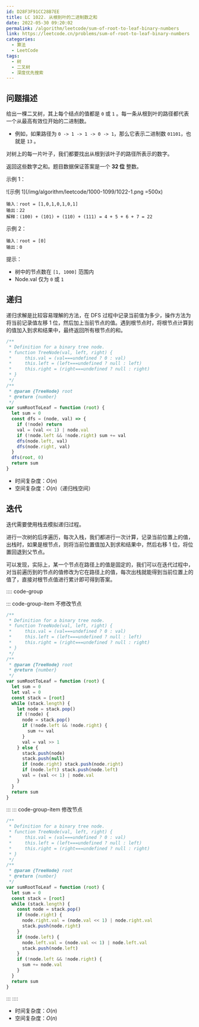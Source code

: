 ```yaml
---
id: D28F3F91CC28B7EE
title: LC 1022. 从根到叶的二进制数之和
date: 2022-05-30 09:20:02
permalink: /algorithm/leetcode/sum-of-root-to-leaf-binary-numbers
link: https://leetcode.cn/problems/sum-of-root-to-leaf-binary-numbers
categories:
  - 算法
  - LeetCode
tags:
  - 树
  - 二叉树
  - 深度优先搜索
---
```


<Level :type='1'/>

## 问题描述

给出一棵二叉树，其上每个结点的值都是 `0` 或 `1` 。每一条从根到叶的路径都代表一个从最高有效位开始的二进制数。

- 例如，如果路径为 `0 -> 1 -> 1 -> 0 -> 1`，那么它表示二进制数 `01101`，也就是 `13` 。

对树上的每一片叶子，我们都要找出从根到该叶子的路径所表示的数字。

返回这些数字之和。题目数据保证答案是一个 **32 位** 整数。

示例 1：

![示例 1](/img/algorithm/leetcode/1000-1099/1022-1.png =500x)

```text
输入：root = [1,0,1,0,1,0,1]
输出：22
解释：(100) + (101) + (110) + (111) = 4 + 5 + 6 + 7 = 22
```

示例 2：

```text
输入：root = [0]
输出：0
```

提示：

- 树中的节点数在 `[1, 1000]` 范围内
- Node.val 仅为 `0` 或 `1`

## 递归

递归求解是比较容易理解的方法，在 $\text {DFS}$ 过程中记录当前值为多少，操作方法为将当前记录值左移 $1$ 位，然后加上当前节点的值。遇到根节点时，将根节点计算到的值加入到求和结果中，最终返回所有根节点的和。

```javascript
/**
 * Definition for a binary tree node.
 * function TreeNode(val, left, right) {
 *     this.val = (val===undefined ? 0 : val)
 *     this.left = (left===undefined ? null : left)
 *     this.right = (right===undefined ? null : right)
 * }
 */
/**
 * @param {TreeNode} root
 * @return {number}
 */
var sumRootToLeaf = function (root) {
  let sum = 0
  const dfs = (node, val) => {
    if (!node) return
    val = (val << 1) | node.val
    if (!node.left && !node.right) sum += val
    dfs(node.left, val)
    dfs(node.right, val)
  }
  dfs(root, 0)
  return sum
}
```

- 时间复杂度：$O(n)$
- 空间复杂度：$O(n)$（递归栈空间）

## 迭代

迭代需要使用栈去模拟递归过程。

进行一次树的后序遍历，每次入栈，我们都进行一次计算，记录当前位置上的值，出栈时，如果是根节点，则将当前位置值加入到求和结果中，然后右移 $1$ 位，将位置回退到父节点。

可以发现，实际上，某一个节点在路径上的值是固定的，我们可以在迭代过程中，对当前遍历到的节点的值修改为它在路径上的值，每次出栈就能得到当前位置上的值了，直接对根节点值进行累计即可得到答案。

:::: code-group

::: code-group-item 不修改节点

```javascript
/**
 * Definition for a binary tree node.
 * function TreeNode(val, left, right) {
 *     this.val = (val===undefined ? 0 : val)
 *     this.left = (left===undefined ? null : left)
 *     this.right = (right===undefined ? null : right)
 * }
 */
/**
 * @param {TreeNode} root
 * @return {number}
 */
var sumRootToLeaf = function (root) {
  let sum = 0
  let val = 0
  const stack = [root]
  while (stack.length) {
    let node = stack.pop()
    if (!node) {
      node = stack.pop()
      if (!node.left && !node.right) {
        sum += val
      }
      val = val >> 1
    } else {
      stack.push(node)
      stack.push(null)
      if (node.right) stack.push(node.right)
      if (node.left) stack.push(node.left)
      val = (val << 1) | node.val
    }
  }
  return sum
}
```

:::
::: code-group-item 修改节点

```javascript
/**
 * Definition for a binary tree node.
 * function TreeNode(val, left, right) {
 *     this.val = (val===undefined ? 0 : val)
 *     this.left = (left===undefined ? null : left)
 *     this.right = (right===undefined ? null : right)
 * }
 */
/**
 * @param {TreeNode} root
 * @return {number}
 */
var sumRootToLeaf = function (root) {
  let sum = 0
  const stack = [root]
  while (stack.length) {
    const node = stack.pop()
    if (node.right) {
      node.right.val = (node.val << 1) | node.right.val
      stack.push(node.right)
    }
    if (node.left) {
      node.left.val = (node.val << 1) | node.left.val
      stack.push(node.left)
    }
    if (!node.left && !node.right) {
      sum += node.val
    }
  }
  return sum
}
```

:::
::::

- 时间复杂度：$O(n)$
- 空间复杂度：$O(n)$
